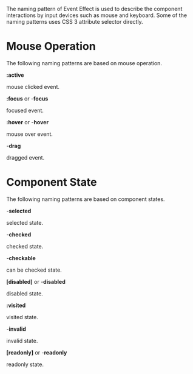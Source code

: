 

The naming pattern of Event Effect is used to describe the component
interactions by input devices such as mouse and keyboard. Some of the
naming patterns uses CSS 3 attribute selector directly.

# Mouse Operation

The following naming patterns are based on mouse operation.

  
**:active**

  
mouse clicked event.

**:focus** or -**focus**

  
focused event.

**:hover** or -**hover**

  
mouse over event.

\-**drag**

  
dragged event.

# Component State

The following naming patterns are based on component states.

  
\-**selected**

  
selected state.

\-**checked**

  
checked state.

\-**checkable**

  
can be checked state.

**\[disabled\]** or -**disabled**

  
disabled state.

**:visited**

  
visited state.

\-**invalid**

  
invalid state.

**\[readonly\]** or -**readonly**

  
readonly state.


